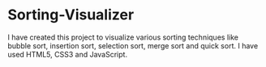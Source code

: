 # Sorting-Visualizer
I have created this project to visualize various sorting techniques like bubble sort, insertion sort, selection sort, merge sort and quick sort.
I have used HTML5, CSS3 and JavaScript.
